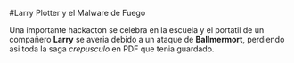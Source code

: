 #Larry Plotter  y el Malware de Fuego

Una importante hackacton se celebra en la escuela y el portatil de un compañero **Larry**
se averia debido a un ataque de **Ballmermort**, perdiendo asi toda la saga *crepusculo*
en PDF que tenia guardado.
